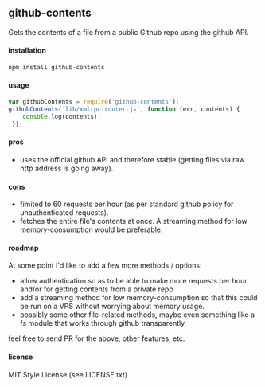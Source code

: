 github-contents
-----------------
Gets the contents of a file from a public Github repo using the github API.

#### installation

    npm install github-contents

#### usage

```javascript
var githubContents = require('github-contents');
githubContents('lib/xmlrpc-router.js', function (err, contents) {
    console.log(contents);
 });
```

#### pros
- uses the official github API and therefore stable (getting files via raw http address is going away).

#### cons
- fimited to 60 requests per hour (as per standard github policy for unauthenticated requests).
- fetches the entire file's contents at once.  A streaming method for low memory-consumption would be preferable.

#### roadmap
At some point I'd like to add a few more methods / options:

- allow authentication so as to be able to make more requests per hour and/or for getting contents from a private repo
- add a streaming method for low memory-consumption so that this could be run on a VPS without worrying about memory usage.
- possibly some other file-related methods, maybe even something like a fs module that works through github transparently

feel free to send PR for the above, other features, etc.


#### license
MIT Style License (see LICENSE.txt)
